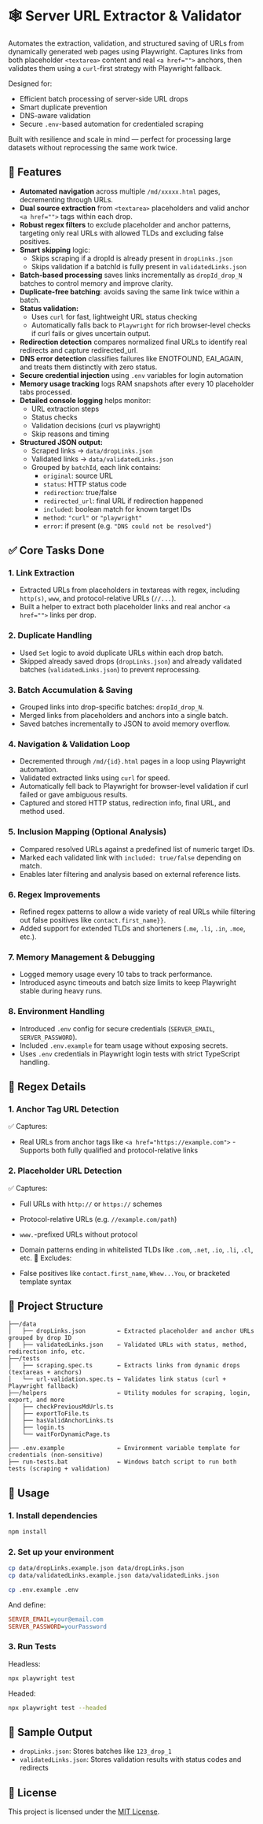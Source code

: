 # 🕸️ Server URL Extractor & Validator

Automates the extraction, validation, and structured saving of URLs from dynamically generated web pages using Playwright. Captures links from both placeholder `<textarea>` content and real `<a href="">` anchors, then validates them using a `curl`-first strategy with Playwright fallback.

Designed for:
- Efficient batch processing of server-side URL drops
- Smart duplicate prevention
- DNS-aware validation
- Secure `.env`-based automation for credentialed scraping
  
Built with resilience and scale in mind — perfect for processing large datasets without reprocessing the same work twice.


## 🔧 Features

- **Automated navigation** across multiple `/md/xxxxx.html` pages, decrementing through URLs.
- **Dual source extraction** from `<textarea>` placeholders and valid anchor `<a href="">` tags within each drop.
- **Robust regex filters** to exclude placeholder and anchor patterns, targeting only real URLs with allowed TLDs and excluding false positives.
- **Smart skipping** logic:
  - Skips scraping if a dropId is already present in `dropLinks.json`
  - Skips validation if a batchId is fully present in `validatedLinks.json`
- **Batch-based processing** saves links incrementally as `dropId_drop_N` batches to control memory and improve clarity.
- **Duplicate-free batching**: avoids saving the same link twice within a batch.
- **Status validation:**
  - Uses `curl` for fast, lightweight URL status checking
  - Automatically falls back to `Playwright` for rich browser-level checks if curl fails or gives uncertain output.
- **Redirection detection** compares normalized final URLs to identify real redirects and capture redirected_url.
- **DNS error detection** classifies failures like ENOTFOUND, EAI_AGAIN, and treats them distinctly with zero status.
- **Secure credential injection** using `.env` variables for login automation
- **Memory usage tracking** logs RAM snapshots after every 10 placeholder tabs processed.
- **Detailed console logging** helps monitor:
  - URL extraction steps
  - Status checks
  - Validation decisions (curl vs playwright)
  - Skip reasons and timing
- **Structured JSON output:**
  - Scraped links → `data/dropLinks.json`
  - Validated links → `data/validatedLinks.json`
  - Grouped by `batchId`, each link contains:
    - `original`: source URL
    - `status`: HTTP status code
    - `redirection`: true/false
    - `redirected_url`: final URL if redirection happened
    - `included`: boolean match for known target IDs
    - `method`: `"curl"` or `"playwright"`
    - `error`: if present (e.g. `"DNS could not be resolved"`)




## ✅ Core Tasks Done

### 1. Link Extraction 
- Extracted URLs from placeholders in textareas with regex, including `http(s)`, `www`, and protocol-relative URLs (`//...`).
- Built a helper to extract both placeholder links and real anchor `<a href="">` links per drop.

### 2. Duplicate Handling 
- Used `Set` logic to avoid duplicate URLs within each drop batch.
- Skipped already saved drops (`dropLinks.json`) and already validated batches (`validatedLinks.json`) to prevent reprocessing.

### 3. Batch Accumulation & Saving
- Grouped links into drop-specific batches: `dropId_drop_N`.
- Merged links from placeholders and anchors into a single batch.
- Saved batches incrementally to JSON to avoid memory overflow.

### 4. Navigation & Validation Loop  
- Decremented through `/md/{id}.html` pages in a loop using Playwright automation.
- Validated extracted links using `curl` for speed.
- Automatically fell back to Playwright for browser-level validation if curl failed or gave ambiguous results.
- Captured and stored HTTP status, redirection info, final URL, and method used.

### 5. Inclusion Mapping (Optional Analysis)
- Compared resolved URLs against a predefined list of numeric target IDs.
- Marked each validated link with `included: true/false` depending on match.
- Enables later filtering and analysis based on external reference lists.

### 6. Regex Improvements  
- Refined regex patterns to allow a wide variety of real URLs while filtering out false positives like `contact.first_name}}`.
- Added support for extended TLDs and shorteners (`.me`, `.li`, `.in`, `.moe`, etc.).

### 7. Memory Management & Debugging  
- Logged memory usage every 10 tabs to track performance.
- Introduced async timeouts and batch size limits to keep Playwright stable during heavy runs.

### 8. Environment Handling
- Introduced `.env` config for secure credentials (`SERVER_EMAIL`, `SERVER_PASSWORD`).
- Included `.env.example` for team usage without exposing secrets.
- Uses `.env` credentials in Playwright login tests with strict TypeScript handling.


## 🔁 Regex Details

### 1. Anchor Tag URL Detection
✅ Captures:

- Real URLs from anchor tags like `<a href="https://example.com">`
-Supports both fully qualified and protocol-relative links

### 2. Placeholder URL Detection
✅ Captures:

- Full URLs with `http://` or `https://` schemes
- Protocol-relative URLs (e.g. `//example.com/path`)
- `www.`-prefixed URLs without protocol
- Domain patterns ending in whitelisted TLDs like `.com`, `.net`, `.io`, `.li`, `.cl`, etc.
🚫 Excludes:

- False positives like `contact.first_name`, `Whew...You`, or bracketed template syntax

## 📁 Project Structure
```
├──/data
│   ├── dropLinks.json         ← Extracted placeholder and anchor URLs grouped by drop ID
│   ├── validatedLinks.json    ← Validated URLs with status, method, redirection info, etc.
├──/tests
│   ├── scraping.spec.ts       ← Extracts links from dynamic drops (textareas + anchors)
│   └── url-validation.spec.ts ← Validates link status (curl + Playwright fallback)
├──/helpers                    ← Utility modules for scraping, login, export, and more
│   ├── checkPreviousMdUrls.ts
│   ├── exportToFile.ts
│   ├── hasValidAnchorLinks.ts
│   ├── login.ts
│   └── waitForDynamicPage.ts
│   
├── .env.example               ← Environment variable template for credentials (non-sensitive)
├── run-tests.bat              ← Windows batch script to run both tests (scraping + validation)
```


## 🚀 Usage
### 1. Install dependencies
```bash
npm install
```

### 2. Set up your environment
```bash
cp data/dropLinks.example.json data/dropLinks.json
cp data/validatedLinks.example.json data/validatedLinks.json
```
```bash
cp .env.example .env
```
And define:
```ini
SERVER_EMAIL=your@email.com
SERVER_PASSWORD=yourPassword
```


### 3. Run Tests
Headless:
```bash
npx playwright test
```
Headed:
```bash
npx playwright test --headed
```


## 🧪 Sample Output
- `dropLinks.json`: Stores batches like `123_drop_1`
- `validatedLinks.json`: Stores validation results with status codes and redirects


## 📄 License
This project is licensed under the [MIT License](LICENSE).

